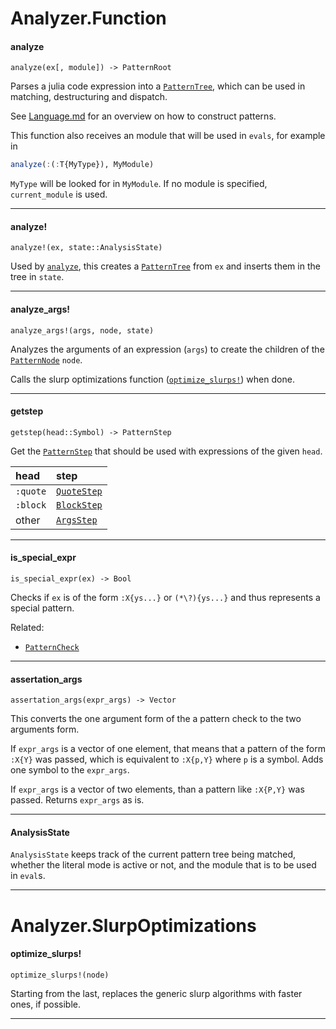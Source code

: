 Analyzer.Function
==========

#### analyze

`analyze(ex[, module]) -> PatternRoot`

Parses a julia code expression into a [`PatternTree`](./PatternStructure.md#patterntree), which
can be used in matching, destructuring and dispatch.

See [Language.md](../../Language.md) for an overview
on how to construct patterns.

This function also receives an module that will be
used in `evals`, for example in

```julia
analyze(:(:T{MyType}), MyModule)
```

`MyType` will be looked for in `MyModule`.
If no module is specified, `current_module` is used.

---
#### analyze!

`analyze!(ex, state::AnalysisState)`

Used by [`analyze`](./Analyzer.md#analyze), this creates a [`PatternTree`](./PatternStructure.md#patterntree) from `ex`
and inserts them in the tree in `state`.

---
#### analyze_args!

`analyze_args!(args, node, state)`

Analyzes the arguments of an expression (`args`) to
create the children of the [`PatternNode`](./PatternStructure.md#patternnode) `node`.

Calls the slurp optimizations function ([`optimize_slurps!`](./Analyzer.md#optimize_slurps!)) when done.

---
#### getstep

`getstep(head::Symbol) -> PatternStep`

Get the [`PatternStep`](./PatternStructure.md#patternstep) that should be used with
expressions of the given `head`.

| head     | step        |
|:---------|:------------|
| `:quote` | [`QuoteStep`](./PatternStructure.md#quotestep) |
| `:block` | [`BlockStep`](./PatternStructure.md#blockstep) |
| other    | [`ArgsStep`](./PatternStructure.md#argsstep)  |

---
#### is_special_expr

`is_special_expr(ex) -> Bool`

Checks if `ex` is of the form `:X{ys...}` or `(*\?){ys...}` and thus
represents a special pattern.

Related:
- [`PatternCheck`](./PatternStructure.md#patterncheck)

---
#### assertation_args

`assertation_args(expr_args) -> Vector`

This converts the one argument form of the a pattern
check to the two arguments form.

If `expr_args` is a vector of one element, that means
that a pattern of the form `:X{Y}` was passed, which is equivalent
to `:X{p,Y}` where `p` is a symbol. Adds one symbol to
the `expr_args`.

If `expr_args` is a vector of two elements, than a pattern
like `:X{P,Y}` was passed. Returns `expr_args` as is.

---
#### AnalysisState

`AnalysisState` keeps track of the current pattern tree
being matched, whether the literal mode is active or not,
and the module that is to be used in `eval`s.

---


Analyzer.SlurpOptimizations
==========

#### optimize_slurps!

`optimize_slurps!(node)`

Starting from the last, replaces the generic slurp algorithms
with faster ones, if possible.

---


